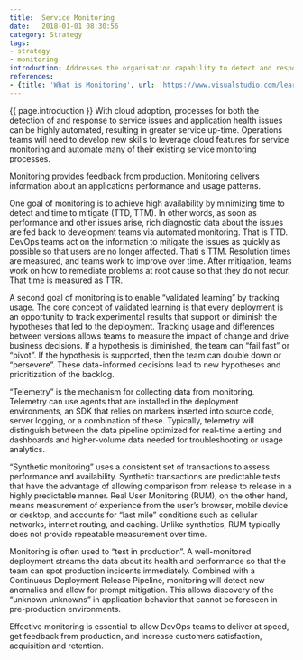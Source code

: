 ```yaml
---
title:  Service Monitoring
date:   2018-01-01 08:30:56
category: Strategy
tags:
- strategy
- monitoring
introduction: Addresses the organisation capability to detect and respond to issues with the health of IT services and enterprise applications.
references: 
- {title: 'What is Monitoring', url: 'https://www.visualstudio.com/learn/what-is-monitoring/'}
---
```


{{ page.introduction }}
With cloud adoption, processes for both the detection of and response to service issues and application health issues can be highly automated, resulting in greater service up-time. Operations teams will need to develop new skills to leverage cloud features for service monitoring and automate many of their existing service monitoring processes.

Monitoring provides feedback from production. Monitoring delivers information about an applications performance and usage patterns.

One goal of monitoring is to achieve high availability by minimizing time to detect and time to mitigate (TTD, TTM). In other words, as soon as performance and other issues arise, rich diagnostic data about the issues are fed back to development teams via automated monitoring. That is TTD. DevOps teams act on the information to mitigate the issues as quickly as possible so that users are no longer affected. Thati s TTM. Resolution times are measured, and teams work to improve over time. After mitigation, teams work on how to remediate problems at root cause so that they do not recur. That time is measured as TTR.

A second goal of monitoring is to enable “validated learning” by tracking usage. The core concept of validated learning is that every deployment is an opportunity to track experimental results that support or diminish the hypotheses that led to the deployment. Tracking usage and differences between versions allows teams to measure the impact of change and drive business decisions. If a hypothesis is diminished, the team can “fail fast” or “pivot”. If the hypothesis is supported, then the team can double down or “persevere”. These data-informed decisions lead to new hypotheses and prioritization of the backlog.

“Telemetry” is the mechanism for collecting data from monitoring. Telemetry can use agents that are installed in the deployment environments, an SDK that relies on markers inserted into source code, server logging, or a combination of these. Typically, telemetry will distinguish between the data pipeline optimized for real-time alerting and dashboards and higher-volume data needed for troubleshooting or usage analytics.

“Synthetic monitoring” uses a consistent set of transactions to assess performance and availability. Synthetic transactions are predictable tests that have the advantage of allowing comparison from release to release in a highly predictable manner. Real User Monitoring (RUM), on the other hand, means measurement of experience from the user’s browser, mobile device or desktop, and accounts for “last mile” conditions such as cellular networks, internet routing, and caching. Unlike synthetics, RUM typically does not provide repeatable measurement over time.

Monitoring is often used to “test in production”. A well-monitored deployment streams the data about its health and performance so that the team can spot production incidents immediately. Combined with a Continuous Deployment Release Pipeline, monitoring will detect new anomalies and allow for prompt mitigation. This allows discovery of the “unknown unknowns” in application behavior that cannot be foreseen in pre-production environments.

Effective monitoring is essential to allow DevOps teams to deliver at speed, get feedback from production, and increase customers satisfaction, acquisition and retention.